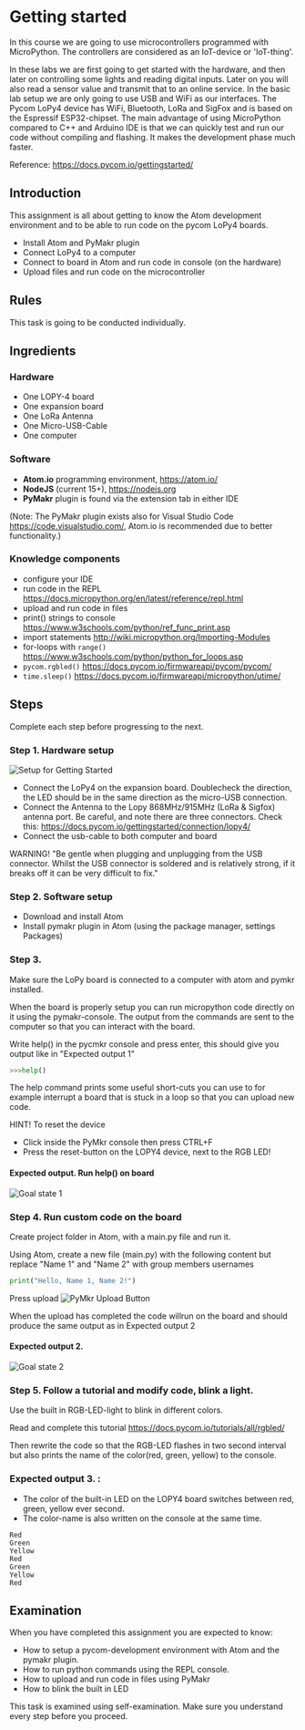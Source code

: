 # Getting started

In this course we are going to use microcontrollers programmed with MicroPython. The controllers are considered as an IoT-device or 'IoT-thing'.

In these labs we are first going to get started with the hardware, and then later on controlling some lights and reading digital inputs. Later on you will also read a sensor value and transmit that to an online service. In the basic lab setup we are only going to use USB and WiFi as our interfaces. The Pycom LoPy4 device has WiFi, Bluetooth, LoRa and SigFox and is based on the Espressif ESP32-chipset. The main advantage of using MicroPython compared to C++ and Arduino IDE is that we can quickly test and run our code without compiling and flashing. It makes the development phase much faster.

Reference:
https://docs.pycom.io/gettingstarted/

## Introduction

This assignment is all about getting to know the Atom  development environment and to be able to run code on the pycom LoPy4 boards.

 * Install Atom and PyMakr plugin
 * Connect LoPy4 to a computer
 * Connect to board in Atom and run code in console (on the hardware)
 * Upload files and run code on the microcontroller

## Rules
This task is going to be conducted individually.

## Ingredients

### Hardware
 * One LOPY-4 board
 * One expansion board
 * One LoRa Antenna
 * One Micro-USB-Cable
 * One computer

### Software
 * **Atom.io** programming environment, https://atom.io/
 * **NodeJS** (current 15+), https://nodejs.org
 * **PyMakr** plugin is found via the extension tab in either IDE

(Note: The PyMakr plugin exists also for Visual Studio Code https://code.visualstudio.com/, Atom.io is recommended due to better functionality.)

### Knowledge components

 * configure your IDE
 * run code in the REPL https://docs.micropython.org/en/latest/reference/repl.html
 * upload and run code in files
 * print() strings to console https://www.w3schools.com/python/ref_func_print.asp
 * import statements http://wiki.micropython.org/Importing-Modules
 * for-loops with `range()` https://www.w3schools.com/python/python_for_loops.asp
 * `pycom.rgbled()` https://docs.pycom.io/firmwareapi/pycom/pycom/
 * `time.sleep()` https://docs.pycom.io/firmwareapi/micropython/utime/

## Steps
Complete each step before progressing to the next.

### Step 1. Hardware setup

![Setup for Getting Started](/images/1_hardware.png)
* Connect the LoPy4 on the expansion board. Doublecheck the direction, the LED should be in the same direction as the micro-USB connection.
* Connect the Antenna to the Lopy 868MHz/915MHz (LoRa & Sigfox) antenna port. Be careful, and note there are three connectors. Check this: https://docs.pycom.io/gettingstarted/connection/lopy4/
* Connect the usb-cable to both computer and board

WARNING! "Be gentle when plugging and unplugging from the USB connector. Whilst the USB connector is soldered and is relatively strong, if it breaks off it can be very difficult to fix."

### Step 2. Software setup
 * Download and install Atom
 * Install pymakr plugin in Atom (using the package manager, settings Packages)

### Step 3.
Make sure the LoPy board is connected to a computer with atom and pymkr installed.

When the board is properly setup you can run micropython code directly on it using the pymakr-console. The output from the commands are sent to the computer so that you can interact with the board.

Write help() in the pycmkr console and press enter, this should give you output like in "Expected output 1"
```python
>>>help()
```

The help command prints some useful short-cuts you can use to for example interrupt a board that is stuck in a loop so that you can upload new code.

HINT! To reset the device
 * Click inside the PyMkr console then press CTRL+F
 * Press the reset-button on the LOPY4 device, next to the RGB LED!


#### Expected output. Run help() on board
![Goal state 1](/images/1_goal_state_1.png)

### Step 4. Run custom code on the board
Create project folder in Atom, with a main.py file and run it.

Using Atom, create a new file (main.py) with the following content but replace "Name 1" and "Name 2" with group members usernames

```python
print("Hello, Name 1, Name 2!")
```

Press upload ![PyMkr Upload Button](/images/upload.png)

When the upload has completed the code willrun on the board and should produce the same output as in Expected output 2

#### Expected output 2.
![Goal state 2](/images/1_goal_state_2.png)

### Step 5. Follow a tutorial and modify code, blink a light.
Use the built in RGB-LED-light to blink in different colors.

Read and complete this tutorial
https://docs.pycom.io/tutorials/all/rgbled/

Then rewrite the code so that the RGB-LED flashes in two second interval but also prints the name of the color(red, green, yellow) to the console.

### Expected output 3. :

 * The color of the built-in LED on the LOPY4 board switches between red, green, yellow ever second.
 * The color-name is also written on the console at the same time.

```
Red
Green
Yellow
Red
Green
Yellow
Red
```

## Examination

When you have completed this assignment you are expected to know:
 * How to setup a pycom-development environment with Atom and the pymakr plugin.
 * How to run python commands using the REPL console.
 * How to upload and run code in files using PyMakr
 * How to blink the built in LED

This task is examined using self-examination. Make sure you understand every step before you proceed.
